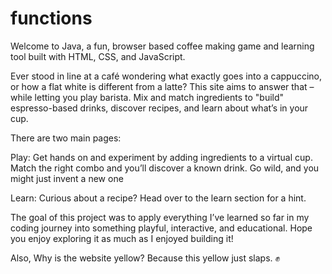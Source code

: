 # functions

Welcome to Java, a fun, browser based coffee making game and learning tool built with HTML, CSS, and JavaScript.

Ever stood in line at a café wondering what exactly goes into a cappuccino, or how a flat white is different from a latte? This site aims to answer that – while letting you play barista. Mix and match ingredients to "build" espresso-based drinks, discover recipes, and learn about what’s in your cup.

There are two main pages:

Play: Get hands on and experiment by adding ingredients to a virtual cup. Match the right combo and you’ll discover a known drink. Go wild, and you might just invent a new one

Learn: Curious about a recipe? Head over to the learn section for a hint.

The goal of this project was to apply everything I’ve learned so far in my coding journey into something playful, interactive, and educational. Hope you enjoy exploring it as much as I enjoyed building it!

Also, Why is the website yellow? Because this yellow just slaps. ✊